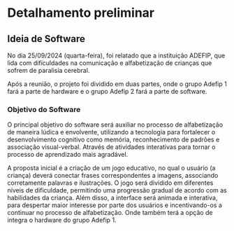 # Detalhamento preliminar

## Ideia de Software

No dia 25/09/2024 (quarta-feira), foi relatado que a instituição ADEFIP, que lida com dificuldades na comunicação e alfabetização de crianças que sofrem de paralisia cerebral.

Após a reunião, o projeto foi dividido em duas partes, onde o grupo Adefip 1 fará a parte de hardware e o grupo Adefip 2 fará a parte de software. 

### Objetivo do Software
O principal objetivo do software será auxiliar no processo de alfabetização de maneira lúdica e envolvente, utilizando a tecnologia para fortalecer o desenvolvimento cognitivo como memória, reconhecimento de padrões e associação visual-verbal. Através de atividades interativas para tornar o processo de aprendizado mais agradável.

A proposta inicial é a criação de um jogo educativo, no qual o usuário (a criança) deverá conectar frases correspondentes a imagens, associando corretamente palavras e ilustrações. O jogo será dividido em diferentes níveis de dificuldade, permitindo uma progressão gradual de acordo com as habilidades da criança. Além disso, a interface será animada e interativa, para despertar maior interesse por parte dos usuários e incentivando-os a continuar no processo de alfabetização. Onde também terá a opção de integra o hardware do grupo Adefip 1.
